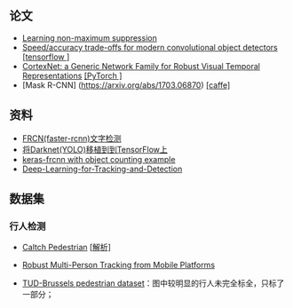 ## 论文
- [Learning non-maximum suppression](https://arxiv.org/abs/1705.02950)
- [Speed/accuracy trade-offs for modern convolutional object detectors](http://xueshu.baidu.com/s?wd=paperuri%3A%281c38a75df0989387f5c02f17de249024%29&filter=sc_long_sign&tn=SE_xueshusource_2kduw22v&sc_vurl=http%3A%2F%2Farxiv.org%2Fabs%2F1611.10012&ie=utf-8&sc_us=9449385865897260093) [[tensorflow ]](https://github.com/tensorflow/models/tree/master/object_detection)
- [CortexNet: a Generic Network Family for Robust Visual Temporal Representations](https://arxiv.org/abs/1706.02735)  [[PyTorch ]](https://github.com/e-lab/crawl-dataset)
- [Mask R-CNN] (https://arxiv.org/abs/1703.06870) [[caffe]](https://github.com/jasjeetIM/Mask-RCNN)
## 资料
- [FRCN(faster-rcnn)文字检测](https://github.com/jugg1024/Text-Detection-with-FRCN)
- [将Darknet(YOLO)移植到到TensorFlow上](https://github.com/thtrieu/darkflow)
- [keras-frcnn with object counting example](https://github.com/softberries/keras-frcnn)
- [Deep-Learning-for-Tracking-and-Detection](https://github.com/abhineet123/Deep-Learning-for-Tracking-and-Detection)

## 数据集
### 行人检测
- [Caltch Pedestrian](http://www.vision.caltech.edu/Image_Datasets/CaltechPedestrians/) [[解析]](http://blog.csdn.net/a2008301610258/article/details/45873867?t=1480688992901)

- [Robust Multi-Person Tracking from Mobile Platforms](https://data.vision.ee.ethz.ch/cvl/aess/dataset/)


- [TUD-Brussels pedestrian dataset](https://www.mpi-inf.mpg.de/departments/computer-vision-and-multimodal-computing/research/people-detection-pose-estimation-and-tracking/multi-cue-onboard-pedestrian-detection/)：图中较明显的行人未完全标全，只标了一部分；

